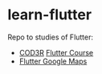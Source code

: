 # learn-flutter
Repo to studies of Flutter:

* [COD3R](https://www.cod3r.com.br/) [Flutter Course](https://github.com/robsonoduarte/learn-flutter/tree/master/flutter_course)
* [Flutter Google Maps](https://github.com/robsonoduarte/learn-flutter/tree/master/flutter_maps)
